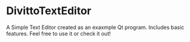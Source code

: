 # DivittoTextEditor
A Simple Text Editor created as an exaxmple Qt program. Includes basic features. Feel free to use it or check it out!
